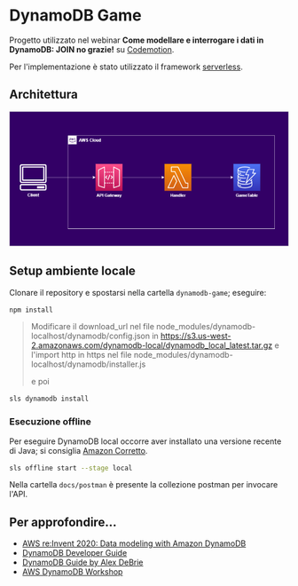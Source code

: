 # DynamoDB Game

Progetto utilizzato nel webinar **Come modellare e interrogare i dati in DynamoDB: JOIN no grazie!** su [Codemotion](https://www.codemotion.com/).

Per l'implementazione è stato utilizzato il framework [serverless](https://www.serverless.com/).

## Architettura
![Architettura](docs/images/architettura.png)

## Setup ambiente locale

Clonare il repository e spostarsi nella cartella `dynamodb-game`; eseguire:

```bash
npm install
```

>
> Modificare il download_url nel file node_modules/dynamodb-localhost/dynamodb/config.json in
> https://s3.us-west-2.amazonaws.com/dynamodb-local/dynamodb_local_latest.tar.gz
> e l'import http in https
> nel file node_modules/dynamodb-localhost/dynamodb/installer.js
>
> e poi

```bash
sls dynamodb install
```

### Esecuzione offline

Per eseguire DynamoDB local occorre aver installato una versione recente di Java;
si consiglia [Amazon Corretto](https://aws.amazon.com/it/corretto/).

```bash
sls offline start --stage local
```

Nella cartella `docs/postman` è presente la collezione postman per invocare l'API.

## Per approfondire...

* [AWS re:Invent 2020: Data modeling with Amazon DynamoDB](https://www.youtube.com/watch?v=fiP2e-g-r4g)
* [DynamoDB Developer Guide](https://docs.aws.amazon.com/amazondynamodb/latest/developerguide)
* [DynamoDB Guide by Alex DeBrie](https://www.dynamodbguide.com/)
* [AWS DynamoDB Workshop](https://amazon-dynamodb-labs.workshop.aws/)


